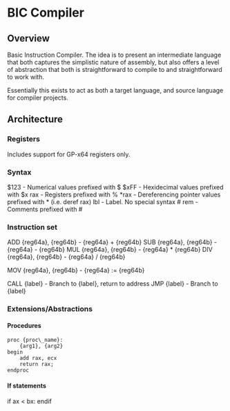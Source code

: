 # BIC Compiler

## Overview
Basic Instruction Compiler. The idea is to present an intermediate language that both captures the simplistic nature of assembly, but also offers a level of abstraction that both is straightforward to compile to and straightforward to work with.

Essentially this exists to act as both a target language, and source language for compiler projects.

## Architecture

### Registers
Includes support for GP-x64 registers only.

### Syntax
$123	- Numerical values prefixed with $
$xFF	- Hexidecimal values prefixed with $x
rax	- Registers prefixed with %
\*rax		- Dereferencing pointer values prefixed with \* (i.e. deref rax)
lbl		- Label. No special syntax
\# rem	- Comments prefixed with \#

### Instruction set
ADD {reg64a}, {reg64b} 	- {reg64a} + {reg64b}
SUB {reg64a}, {reg64b} 	- {reg64a} - {reg64b}
MUL {reg64a}, {reg64b} 	- {reg64a} * {reg64b}
DIV {reg64a}, {reg64b} 	- {reg64a} / {reg64b}

MOV	{reg64a}, {reg64b}	- {reg64a} := {reg64b}

CALL {label}			- Branch to {label}, return to address
JMP {label}				- Branch to {label}

### Extensions/Abstractions

#### Procedures
```
proc {proc\_name}:
	{arg1}, {arg2}
begin
	add rax, ecx
	return rax;
endproc
```

#### If statements
if ax < bx:
endif
